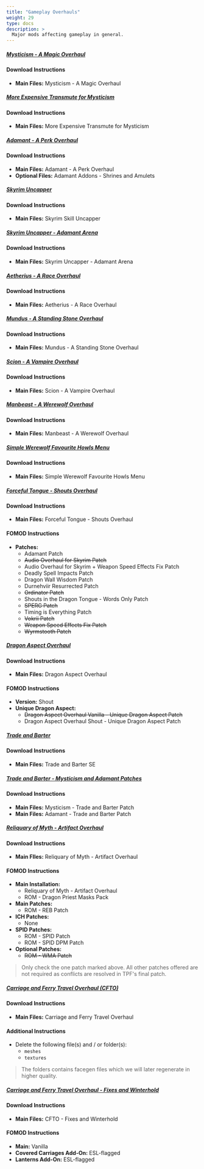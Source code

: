 ```yaml
---
title: "Gameplay Overhauls"
weight: 29
type: docs
description: >
  Major mods affecting gameplay in general.
---
```


##### [Mysticism - A Magic Overhaul](https://www.nexusmods.com/skyrimspecialedition/mods/27839?tab=files)

#### Download Instructions

* **Main Files:** Mysticism - A Magic Overhaul

##### [More Expensive Transmute for Mysticism](https://www.nexusmods.com/skyrimspecialedition/mods/31754?tab=files)

#### Download Instructions

* **Main Files:** More Expensive Transmute for Mysticism

##### [Adamant - A Perk Overhaul](https://www.nexusmods.com/skyrimspecialedition/mods/30191/?tab=files)

#### Download Instructions

* **Main Files:** Adamant - A Perk Overhaul
* **Optional Files:** Adamant Addons - Shrines and Amulets

##### [Skyrim Uncapper](https://www.nexusmods.com/skyrimspecialedition/mods/8889?tab=files)

#### Download Instructions

* **Main Files:** Skyrim Skill Uncapper

##### [Skyrim Uncapper - Adamant Arena](https://www.nexusmods.com/skyrimspecialedition/mods/35366?tab=files)

#### Download Instructions

* **Main Files:** Skyrim Uncapper - Adamant Arena

##### [Aetherius - A Race Overhaul](https://www.nexusmods.com/skyrimspecialedition/mods/26686?tab=files)

#### Download Instructions

* **Main Files:** Aetherius - A Race Overhaul

##### [Mundus - A Standing Stone Overhaul](https://www.nexusmods.com/skyrimspecialedition/mods/33411?tab=files)

#### Download Instructions

* **Main Files:** Mundus - A Standing Stone Overhaul

##### [Scion - A Vampire Overhaul](https://www.nexusmods.com/skyrimspecialedition/mods/41639?tab=files)

#### Download Instructions

* **Main Files:** Scion - A Vampire Overhaul

##### [Manbeast - A Werewolf Overhaul](https://www.nexusmods.com/skyrimspecialedition/mods/44746?tab=files)

#### Download Instructions

* **Main Files:** Manbeast - A Werewolf Overhaul

##### [Simple Werewolf Favourite Howls Menu](https://www.nexusmods.com/skyrimspecialedition/mods/35736?tab=files)

#### Download Instructions

- **Main Files:** Simple Werewolf Favourite Howls Menu

##### [Forceful Tongue - Shouts Overhaul](https://www.nexusmods.com/skyrimspecialedition/mods/36276?tab=files)

#### Download Instructions

- **Main Files:** Forceful Tongue - Shouts Overhaul

#### FOMOD Instructions

- **Patches:**
  - Adamant Patch
  - ~~Audio Overhaul for Skyrim Patch~~
  - Audio Overhaul for Skyrim + Weapon Speed Effects Fix Patch
  - Deadly Spell Impacts Patch
  - Dragon Wall Wisdom Patch
  - Durnehviir Resurrected Patch
  - ~~Ordinator Patch~~
  - Shouts in the Dragon Tongue - Words Only Patch
  - ~~SPERG Patch~~
  - Timing is Everything Patch
  - ~~Vokrii Patch~~
  - ~~Weapon Speed Effects Fix Patch~~
  - ~~Wyrmstooth Patch~~

##### [Dragon Aspect Overhaul](https://www.nexusmods.com/skyrimspecialedition/mods/29941?tab=files)

#### Download Instructions

- **Main Files:** Dragon Aspect Overhaul

#### FOMOD Instructions

- **Version:** Shout
- **Unique Dragon Aspect:**
  - ~~Dragon Aspect Overhaul Vanilla - Unique Dragon Aspect Patch~~
  - Dragon Aspect Overhaul Shout - Unique Dragon Aspect Patch

##### [Trade and Barter](https://www.nexusmods.com/skyrimspecialedition/mods/23081?tab=files)

#### Download Instructions

* **Main Files:** Trade and Barter SE

##### [Trade and Barter - Mysticism and Adamant Patches](https://www.nexusmods.com/skyrimspecialedition/mods/26092?tab=files)

#### Download Instructions

* **Main Files:** Mysticism - Trade and Barter Patch
* **Main Files:** Adamant - Trade and Barter Patch

##### [Reliquary of Myth - Artifact Overhaul](https://www.nexusmods.com/skyrimspecialedition/mods/31612?tab=files)

#### Download Instructions

* **Main FIles:** Reliquary of Myth - Artifact Overhaul

#### FOMOD Instructions

* **Main Installation:**
  * Reliquary of Myth - Artifact Overhaul
  * ROM - Dragon Priest Masks Pack
* **Main Patches:**
  * ROM - REB Patch
* **ICH Patches:**
  * None
* **SPID Patches:**
  * ROM - SPID Patch
  * ROM - SPID DPM Patch
* **Optional Patches:**
  * ~~ROM - WMA Patch~~

> Only check the one patch marked above. All other patches offered are not required as conflicts are resolved in TPF's final patch.

##### [Carriage and Ferry Travel Overhaul (CFTO)](https://www.nexusmods.com/skyrimspecialedition/mods/8379?tab=files)

#### Download Instructions

* **Main Files:** Carriage and Ferry Travel Overhaul

#### Additional Instructions

- Delete the following file(s) and / or folder(s):
  - `meshes`
  - `textures`

> The folders contains facegen files which we will later regenerate in higher quality.

##### [Carriage and Ferry Travel Overhaul - Fixes and Winterhold](https://www.nexusmods.com/skyrimspecialedition/mods/40651?tab=files)

#### Download Instructions

* **Main Files:** CFTO - Fixes and Winterhold

#### FOMOD Instructions

* **Main:** Vanilla
* **Covered Carriages Add-On:** ESL-flagged
* **Lanterns Add-On:** ESL-flagged